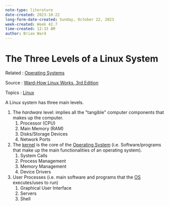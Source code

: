 ```yaml
---
note-type: literature
date-created: 2023-10-22
long-form-date-created: Sunday, October 22, 2023
week-created: Week 42.7
time-created: 12:33 AM
author: Brian Ward
---
```


# The Three Levels of a Linux System

Related : [Operating Systems](Operating%20Systems)

Source : [Ward-How Linux Works, 3rd Edition](../kindle-highlights/Ward-How%20Linux%20Works,%203rd%20Edition.md)

Topics : [Linux](../4-hub-notes-🚉/Linux.md)

A Linux system has three main levels.

1. The _hardware_ level: implies all the "tangible" computer components that makes up the computer.
   1. Processor (CPU)
   2. Main Memory (RAM)
   3. Disks/Storage Devices
   4. Network Ports
2. The [kernel](Linux%20Kernel.md) is the core of the [Operating System](Operating%20Systems) (i.e. Software/programs that make up the main functionalities of an operating system).
   1. System Calls
   2. Process Management
   3. Memory Management
   4. Device Drivers
3. User Processes (i.e. main software and programs that the [OS](Operating%20Systems) executes/uses to run)
   1. Graphical User Interface
   2. Servers
   3. Shell
